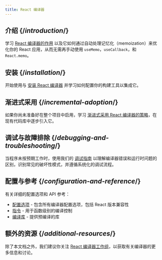 ```yaml
---
title: React 编译器
---
```


## 介绍  {/*introduction*/}

学习 [React 编译器的作用](/learn/react-compiler/introduction) 以及它如何通过自动处理记忆化（memoization）来优化你的 React 应用，从而无需再手动使用 `useMemo`，`useCallback`，和 `React.memo`。

## 安装 {/*installation*/}

开始使用与 [安装 React 编译器](/learn/react-compiler/installation) 并学习如何配置你的构建工具以集成它。


## 渐进式采用 {/*incremental-adoption*/}

如果你尚未准备好在整个项目中启用，学习 [渐进式采用 React 编译器的策略](/learn/react-compiler/incremental-adoption)，在现有代码库中逐步引入它。

## 调试与故障排除 {/*debugging-and-troubleshooting*/}

当程序未按预期工作时，使用我们的 [调试指南](/learn/react-compiler/debugging) 以理解编译器错误和运行时问题的区别，识别常见的破坏性模式，并遵循系统化的调试流程。

## 配置与参考 {/*configuration-and-reference*/}

有关详细的配置选项和 API 参考：

- [配置选项](/reference/react-compiler/configuration) - 包含所有编译器配置选项，包括 React 版本兼容性
- [指令](/reference/react-compiler/directives) - 用于函数级别的编译控制
- [编译库](/reference/react-compiler/compiling-libraries) - 提供预编译的库

## 额外的资源 {/*additional-resources*/}

除了本文档之外，我们建议你关注 [React 编译器工作组](https://github.com/reactwg/react-compiler)，以获取有关编译器的更多信息和讨论。

